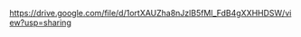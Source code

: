 <!-- Video Link -->
https://drive.google.com/file/d/1ortXAUZha8nJzlB5fMl_FdB4gXXHHDSW/view?usp=sharing
